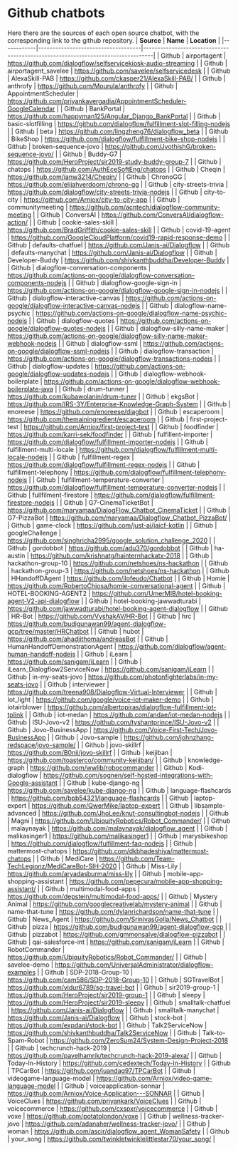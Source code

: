 # Github chatbots
Here there are the sources of each open source chatbot, with the corresponding link to the github repository.
| **Source** | **Name**                           | **Location**                                                                    |
|------------|------------------------------------|---------------------------------------------------------------------------------|
| Github     | airportagent                       | https://github.com/dialogflow/selfservicekiosk-audio-streaming                  |
| Github     | airportagent_savelee               | https://github.com/savelee/selfservicedesk                                      |
| Github     | AlexaSkill-PAB                     | https://github.com/ckasper21/AlexaSkill-PAB/                                    |
| Github     | anthrofy                           | https://github.com/Mourula/anthrofy                                             |
| Github     | AppointmentScheduler               | https://github.com/priyankavergadia/AppointmentScheduler-GoogleCalendar         |
| Github     | BankPortal                         | https://github.com/happyman125/Angular_Django_BankPortal                        |
| Github     | basic-slotfilling                  | https://github.com/dialogflow/fulfillment-slot-filling-nodejs                   |
| Github     | beta                               | https://github.com/lingzheng76/dialogflow_beta                                  |
| Github     | BikeShop                           | https://github.com/dialogflow/fulfillment-bike-shop-nodejs                      |
| Github     | broken-sequence-jovo               | https://github.com/JyothishG/broken-sequence-jovo/                              |
| Github     | Buddy-G7                           | https://github.com/HeroProject/sir2019-study-buddy-group-7                      |
| Github     | chatops                            | https://github.com/AuthEceSoftEng/chatops                                       |
| Github     | Cheqin                             | https://github.com/ianw3214/Cheqin/                                             |
| Github     | ChronoGG                           | https://github.com/elijahverdoorn/chrono-gg                                     |
| Github     | city-streets-trivia                | https://github.com/dialogflow/city-streets-trivia-nodejs                        |
| Github     | city-to-city                       | https://github.com/Arniox/city-to-city-app                                      |
| Github     | communitymeeting                   | https://github.com/acntech/dialogflow-community-meeting                         |
| Github     | ConversAI                          | https://github.com/ConversAI/dialogflow-action/                                 |
| Github     | cookie-sales-skill                 | https://github.com/BradGriffith/cookie-sales-skill                              |
| Github     | covid-19-agent                     | https://github.com/GoogleCloudPlatform/covid19-rapid-response-demo              |
| Github     | defaults-chatfuel                  | https://github.com/Janis-ai/Dialogflow                                          |
| Github     | defaults-manychat                  | https://github.com/Janis-ai/Dialogflow                                          |
| Github     | Developer-Buddy                    | https://github.com/shivkanthbuddha/Developer-Buddy                              |
| Github     | dialogflow-conversation-components | https://github.com/actions-on-google/dialogflow-conversation-components-nodejs  |
| Github     | dialogflow-google-sign-in          | https://github.com/actions-on-google/dialogflow-google-sign-in-nodejs           |
| Github     | dialogflow-interactive-canvas      | https://github.com/actions-on-google/dialogflow-interactive-canvas-nodejs       |
| Github     | dialogflow-name-psychic            | https://github.com/actions-on-google/dialogflow-name-psychic-nodejs             |
| Github     | dialogflow-quotes                  | https://github.com/actions-on-google/dialogflow-quotes-nodejs                   |
| Github     | dialogflow-silly-name-maker        | https://github.com/actions-on-google/dialogflow-silly-name-maker-webhook-nodejs |
| Github     | dialogflow-ssml                    | https://github.com/actions-on-google/dialogflow-ssml-nodejs                     |
| Github     | dialogflow-transaction             | https://github.com/actions-on-google/dialogflow-transactions-nodejs             |
| Github     | dialogflow-updates                 | https://github.com/actions-on-google/dialogflow-updates-nodejs                  |
| Github     | dialogflow-webhook-boilerplate     | https://github.com/actions-on-google/dialogflow-webhook-boilerplate-java        |
| Github     | drum-tunner                        | https://github.com/kubawolanin/drum-tuner                                       |
| Github     | ekgsBot                            | https://github.com/IRS-3Y/Enterprise-Knowledge-Graph-System                     |
| Github     | enoreese                           | https://github.com/enoreese/diagbot                                             |
| Github     | escaperoom                         | https://github.com/themainingredient/escaperoom                                 |
| Github     | first-project-test                 | https://github.com/Arniox/first-project-test                                    |
| Github     | foodfinder                         | https://github.com/karri-sek/foodfinder                                         |
| Github     | fulfillent-importer                | https://github.com/dialogflow/fulfillment-importer-nodejs                       |
| Github     | fulfillment-multi-locale           | https://github.com/dialogflow/fulfillment-multi-locale-nodejs                   |
| Github     | fulfillment-regex                  | https://github.com/dialogflow/fulfillment-regex-nodejs                          |
| Github     | fulfillment-telephony              | https://github.com/dialogflow/fulfillment-telephony-nodejs                      |
| Github     | fulfillment-temperature-converter  | https://github.com/dialogflow/fulfillment-temperature-converter-nodejs          |
| Github     | fullfilment-firestore              | https://github.com/dialogflow/fulfillment-firestore-nodejs                      |
| Github     | G7-CinemaTicketBot                 | https://github.com/maryamaa/DialogFlow_Chatbot_CinemaTicket                     |
| Github     | G7-PizzaBot                        | https://github.com/maryamaa/Dialogflow_Chatbot_PizzaBot/                        |
| Github     | game-clock                         | https://github.com/just-ai/jaicf-kotlin                                         |
| Github     | googleChallenge                    | https://github.com/singhricha2995/google_solution_challenge_2020                |
| Github     | gordobbot                          | https://github.com/adu370/gordobbot                                             |
| Github     | ha-austin                          | https://github.com/krishnatg/hainternhackatx-2018                               |
| Github     | hackathon-group-10                 | https://github.com/netshoes/ns-hackathon                                        |
| Github     | hackathon-group-3                  | https://github.com/netshoes/ns-hackathon                                        |
| Github     | HHandoffDAgent                     | https://github.com/ilofeudo/Chatbot                                             |
| Github     | Homie                              | https://github.com/RobertoChiosa/homie-conversational-agent                     |
| Github     | HOTEL-BOOKING-AGENT2               | https://github.com/UmerMIB/hotel-booking-agent-V2-api-dialogflow                |
| Github     | hotel-booking-jawwadturabi         | https://github.com/jawwadturabi/hotel-booking-agent-dialogflow                  |
| Github     | HR-Bot                             | https://github.com/VyshakAV/HR-Bot                                              |
| Github     | hrc                                | https://github.com/budigunawan99/agent-dialogflow-gcp/tree/master/HRChatbot     |
| Github     | hubot                              | https://github.com/ahadjithoma/andreasBot                                       |
| Github     | HumanHandoffDemonstrationAgent     | https://github.com/dialogflow/agent-human-handoff-nodejs                        |
| Github     | iLearn                             | https://github.com/sanigam/iLearn                                               |
| Github     | iLearn_Dialogflow2ServiceNow       | https://github.com/sanigam/iLearn                                               |
| Github     | in-my-seats-jovo                   | https://github.com/photonfighterlabs/in-my-seats-jovo                           |
| Github     | interviewer                        | https://github.com/treena908/Dialogflow-Virtual-Interviewer                     |
| Github     | Iot_light                          | https://github.com/google/voice-iot-maker-demo                                  |
| Github     | iotairblower                       | https://github.com/albertopiras/dialogflow-fulfillment-iot-tplink               |
| Github     | iot-medan                          | https://github.com/andae/iot-medan-nodejs                                       |
| Github     | ISU-Jovo-v2                        | https://github.com/tyshantprince/ISU-Jovo-v2                                    |
| Github     | Jovo-BusinessApp                   | https://github.com/Voice-First-Tech/Jovo-BusinessApp                            |
| Github     | Jovo-sample                        | https://github.com/johnzhang-redspace/jovo-sample/                              |
| Github     | jovo-skillrf                       | https://github.com/B0nii/jovo-skillrf                                           |
| Github     | keijiban                           | https://github.com/toasterco/community-keijiban/                                |
| Github     | knowledge-graph                    | https://github.com/wwlib/robocommander                                          |
| Github     | Kodi-dialogflow                    | https://github.com/sognen/self-hosted-integrations-with-Google-assistant        |
| Github     | kube-django-ng                     | https://github.com/savelee/kube-django-ng                                       |
| Github     | language-flashcards                | https://github.com/bpb54321/language-flashcards                                 |
| Github     | laptop-expert                      | https://github.com/QwerMike/laptop-expert                                       |
| Github     | libsample-advanced                 | https://github.com/JhoLee/knut-consultingbot-nodejs                             |
| Github     | Magni                              | https://github.com/UbiquityRobotics/Robot_Commander/                            |
| Github     | malaynayak                         | https://github.com/malaynayak/dialogflow_agent                                  |
| Github     | malikasinger1                      | https://github.com/malikasinger1                                                |
| Github     | marysbikeshop                      | https://github.com/dialogflow/fulfillment-faq-nodejs                            |
| Github     | mattermost-chatops                 | https://github.com/dkbhadeshiya/mattermost-chatops                              |
| Github     | MediCare                           | https://github.com/Team-TechLegionz/MediCareBot-SIH-2020                        |
| Github     | Miss-Lily                          | https://github.com/aryadasburma/miss-lily                                       |
| Github     | mobile-app-shopping-assistant      | https://github.com/pepecura/mobile-app-shopping-assistant/                      |
| Github     | multimodal-food-apps               | https://github.com/depstein/multimodal-food-apps/                               |
| Github     | Mystery Animal                     | https://github.com/googlecreativelab/mystery-animal                             |
| Github     | name-that-tune                     | https://github.com/dylanrichardson/name-that-tune                               |
| Github     | News_Agent                         | https://github.com/SrinivasGolla/News_Chatbot                                   |
| Github     | pizza                              | https://github.com/budigunawan99/agent-dialogflow-gcp                           |
| Github     | pizzabot                           | https://github.com/gmmonsalve/dialogflow-pizzabot                               |
| Github     | qai-salesforce-int                 | https://github.com/sanigam/iLearn                                               |
| Github     | RobotCommander                     | https://github.com/UbiquityRobotics/Robot_Commander/                            |
| Github     | savelee-demo                       | https://github.com/UniversalAdministrator/dialogflow-examples                   |
| Github     | SDP-2018-Group-10                  | https://github.com/cam586/SDP-2018-Group-10                                     |
| Github     | SGTravelBot                        | https://github.com/vidur6789/sg-travel-bot                                      |
| Github     | sir2019-group-1                    | https://github.com/HeroProject/sir2019-group-1                                  |
| Github     | sleepy                             | https://github.com/HeroProject/sir2019-sleepy                                   |
| Github     | smalltalk-chatfuel                 | https://github.com/Janis-ai/Dialogflow                                          |
| Github     | smalltalk-manychat                 | https://github.com/Janis-ai/Dialogflow                                          |
| Github     | stock-bot                          | https://github.com/expdani/stock-bot                                            |
| Github     | Talk2ServiceNow                    | https://github.com/shivkanthbuddha/Talk2ServiceNow                              |
| Github     | Talk-to-Spam-Robot                 | https://github.com/ZeroSum24/System-Design-Project-2018                         |
| Github     | techcrunch-hack-2019               | https://github.com/pavelhamrik/techcrunch-hack-2019-alexa/                      |
| Github     | Today-In-History                   | https://github.com/cedextech/Today-In-History                                   |
| Github     | TPCarBot                           | https://github.com/juandag97/TPCarBot                                           |
| Github     | videogame-language-model           | https://github.com/Arniox/video-game-language-model                             |
| Github     | voiceapplication-sonnar            | https://github.com/Arniox/Voice-Application---SONNAR                            |
| Github     | VoiceClues                         | https://github.com/priyankark/VoiceClues                                        |
| Github     | voicecommerce                      | https://github.com/cxspxr/voicecommerce                                         |
| Github     | voxe                               | https://github.com/potatolondon/voxe                                            |
| Github     | wellness-tracker-jovo              | https://github.com/adanaher/wellness-tracker-jovo/                              |
| Github     | woman                              | https://github.com/ascir/dialogflow_agent_WomanSafety                           |
| Github     | your_song                          | https://github.com/twinkletwinklelittlestar70/your_song/                        |
